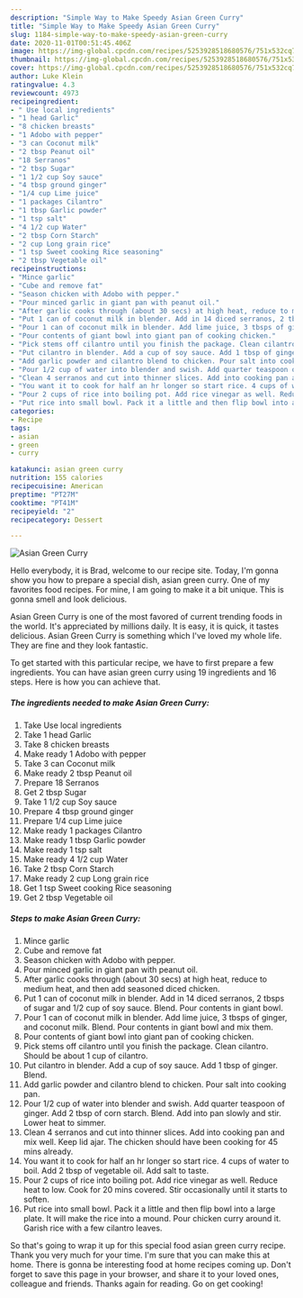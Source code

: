 ```yaml
---
description: "Simple Way to Make Speedy Asian Green Curry"
title: "Simple Way to Make Speedy Asian Green Curry"
slug: 1184-simple-way-to-make-speedy-asian-green-curry
date: 2020-11-01T00:51:45.406Z
image: https://img-global.cpcdn.com/recipes/5253928518680576/751x532cq70/asian-green-curry-recipe-main-photo.jpg
thumbnail: https://img-global.cpcdn.com/recipes/5253928518680576/751x532cq70/asian-green-curry-recipe-main-photo.jpg
cover: https://img-global.cpcdn.com/recipes/5253928518680576/751x532cq70/asian-green-curry-recipe-main-photo.jpg
author: Luke Klein
ratingvalue: 4.3
reviewcount: 4973
recipeingredient:
- " Use local ingredients"
- "1 head Garlic"
- "8 chicken breasts"
- "1 Adobo with pepper"
- "3 can Coconut milk"
- "2 tbsp Peanut oil"
- "18 Serranos"
- "2 tbsp Sugar"
- "1 1/2 cup Soy sauce"
- "4 tbsp ground ginger"
- "1/4 cup Lime juice"
- "1 packages Cilantro"
- "1 tbsp Garlic powder"
- "1 tsp salt"
- "4 1/2 cup Water"
- "2 tbsp Corn Starch"
- "2 cup Long grain rice"
- "1 tsp Sweet cooking Rice seasoning"
- "2 tbsp Vegetable oil"
recipeinstructions:
- "Mince garlic"
- "Cube and remove fat"
- "Season chicken with Adobo with pepper."
- "Pour minced garlic in giant pan with peanut oil."
- "After garlic cooks through (about 30 secs) at high heat, reduce to medium heat, and then add seasoned diced chicken."
- "Put 1 can of coconut milk in blender. Add in 14 diced serranos, 2 tbsps of sugar and 1/2 cup of soy sauce. Blend. Pour contents in giant bowl."
- "Pour 1 can of coconut milk in blender. Add lime juice, 3 tbsps of ginger, and coconut milk. Blend. Pour contents in giant bowl and mix them."
- "Pour contents of giant bowl into giant pan of cooking chicken."
- "Pick stems off cilantro until you finish the package. Clean cilantro. Should be about 1 cup of cilantro."
- "Put cilantro in blender. Add a cup of soy sauce. Add 1 tbsp of ginger. Blend."
- "Add garlic powder and cilantro blend to chicken. Pour salt into cooking pan."
- "Pour 1/2 cup of water into blender and swish. Add quarter teaspoon of ginger. Add 2 tbsp of corn starch. Blend. Add into pan slowly and stir. Lower heat to simmer."
- "Clean 4 serranos and cut into thinner slices. Add into cooking pan and mix well. Keep lid ajar. The chicken should have been cooking for 45 mins already."
- "You want it to cook for half an hr longer so start rice. 4 cups of water to boil. Add 2 tbsp of vegetable oil. Add salt to taste."
- "Pour 2 cups of rice into boiling pot. Add rice vinegar as well. Reduce heat to low. Cook for 20 mins covered. Stir occasionally until it starts to soften."
- "Put rice into small bowl. Pack it a little and then flip bowl into a large plate. It will make the rice into a mound. Pour chicken curry around it. Garish rice with a few cilantro leaves."
categories:
- Recipe
tags:
- asian
- green
- curry

katakunci: asian green curry 
nutrition: 155 calories
recipecuisine: American
preptime: "PT27M"
cooktime: "PT41M"
recipeyield: "2"
recipecategory: Dessert

---
```



![Asian Green Curry](https://img-global.cpcdn.com/recipes/5253928518680576/751x532cq70/asian-green-curry-recipe-main-photo.jpg)

Hello everybody, it is Brad, welcome to our recipe site. Today, I'm gonna show you how to prepare a special dish, asian green curry. One of my favorites food recipes. For mine, I am going to make it a bit unique. This is gonna smell and look delicious.



Asian Green Curry is one of the most favored of current trending foods in the world. It's appreciated by millions daily. It is easy, it is quick, it tastes delicious. Asian Green Curry is something which I've loved my whole life. They are fine and they look fantastic.


To get started with this particular recipe, we have to first prepare a few ingredients. You can have asian green curry using 19 ingredients and 16 steps. Here is how you can achieve that.

<!--inarticleads1-->

##### The ingredients needed to make Asian Green Curry:

1. Take  Use local ingredients
1. Take 1 head Garlic
1. Take 8 chicken breasts
1. Make ready 1 Adobo with pepper
1. Take 3 can Coconut milk
1. Make ready 2 tbsp Peanut oil
1. Prepare 18 Serranos
1. Get 2 tbsp Sugar
1. Take 1 1/2 cup Soy sauce
1. Prepare 4 tbsp ground ginger
1. Prepare 1/4 cup Lime juice
1. Make ready 1 packages Cilantro
1. Make ready 1 tbsp Garlic powder
1. Make ready 1 tsp salt
1. Make ready 4 1/2 cup Water
1. Take 2 tbsp Corn Starch
1. Make ready 2 cup Long grain rice
1. Get 1 tsp Sweet cooking Rice seasoning
1. Get 2 tbsp Vegetable oil




<!--inarticleads2-->

##### Steps to make Asian Green Curry:

1. Mince garlic
1. Cube and remove fat
1. Season chicken with Adobo with pepper.
1. Pour minced garlic in giant pan with peanut oil.
1. After garlic cooks through (about 30 secs) at high heat, reduce to medium heat, and then add seasoned diced chicken.
1. Put 1 can of coconut milk in blender. Add in 14 diced serranos, 2 tbsps of sugar and 1/2 cup of soy sauce. Blend. Pour contents in giant bowl.
1. Pour 1 can of coconut milk in blender. Add lime juice, 3 tbsps of ginger, and coconut milk. Blend. Pour contents in giant bowl and mix them.
1. Pour contents of giant bowl into giant pan of cooking chicken.
1. Pick stems off cilantro until you finish the package. Clean cilantro. Should be about 1 cup of cilantro.
1. Put cilantro in blender. Add a cup of soy sauce. Add 1 tbsp of ginger. Blend.
1. Add garlic powder and cilantro blend to chicken. Pour salt into cooking pan.
1. Pour 1/2 cup of water into blender and swish. Add quarter teaspoon of ginger. Add 2 tbsp of corn starch. Blend. Add into pan slowly and stir. Lower heat to simmer.
1. Clean 4 serranos and cut into thinner slices. Add into cooking pan and mix well. Keep lid ajar. The chicken should have been cooking for 45 mins already.
1. You want it to cook for half an hr longer so start rice. 4 cups of water to boil. Add 2 tbsp of vegetable oil. Add salt to taste.
1. Pour 2 cups of rice into boiling pot. Add rice vinegar as well. Reduce heat to low. Cook for 20 mins covered. Stir occasionally until it starts to soften.
1. Put rice into small bowl. Pack it a little and then flip bowl into a large plate. It will make the rice into a mound. Pour chicken curry around it. Garish rice with a few cilantro leaves.




So that's going to wrap it up for this special food asian green curry recipe. Thank you very much for your time. I'm sure that you can make this at home. There is gonna be interesting food at home recipes coming up. Don't forget to save this page in your browser, and share it to your loved ones, colleague and friends. Thanks again for reading. Go on get cooking!
